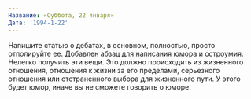 ```yaml
---
Название: «Суббота, 22 января»
Дата: '1994-1-22'
---
```

Напишите статью о дебатах, в основном, полностью, просто отполируйте ее. Добавлен абзац для написания юмора и остроумия. Нелегко получить эти вещи. Это должно происходить из жизненного отношения, отношения к жизни за его пределами, серьезного отношения или отстраненного выбора для жизненного пути. У этого будет юмор, иначе вы не сможете говорить о юморе.